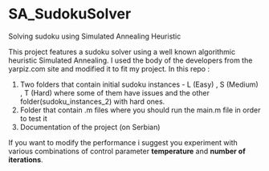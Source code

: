 # SA_SudokuSolver
Solving sudoku using Simulated Annealing Heuristic 

This project features a sudoku solver using a well known algorithmic heuristic Simulated Annealing. I used the body of the developers
from the yarpiz.com site and modified it to fit my project. In this repo :
  1. Two folders that contain initial sudoku instances - L (Easy) , S (Medium) , T (Hard) where some of them have issues and the other folder(sudoku_instances_2) with hard ones.
  2. Folder that contain .m files where you should run the main.m file in order to test it
  3. Documentation of the project (on Serbian)

If you want to modify the performance i suggest you experiment with various combinations of control parameter **temperature** and **number of iterations**. 
